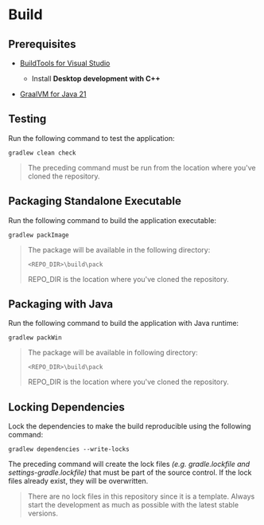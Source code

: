 # Build

## Prerequisites

* [BuildTools for Visual Studio](https://visualstudio.microsoft.com/downloads/)
  * Install **Desktop development with C++**

* [GraalVM for Java 21](https://www.graalvm.org/downloads/)

## Testing

Run the following command to test the application:

```
gradlew clean check
```

> The preceding command must be run from the location where you've cloned the repository.

## Packaging Standalone Executable

Run the following command to build the application executable:

```
gradlew packImage
```

> The package will be available in the following directory:
>
> ```
> <REPO_DIR>\build\pack
> ```
>
> REPO_DIR is the location where you've cloned the repository.

## Packaging with Java

Run the following command to build the application with Java runtime:

```
gradlew packWin
```

> The package will be available in following directory:
>
> ```
> <REPO_DIR>\build\pack
> ```
>
> REPO_DIR is the location where you've cloned the repository.

## Locking Dependencies

Lock the dependencies to make the build reproducible using the following command:

```
gradlew dependencies --write-locks
```

The preceding command will create the lock files *(e.g. gradle.lockfile and settings-gradle.lockfile)* that must be part of the source control. If the lock files already exist, they will be overwritten.

> There are no lock files in this repository since it is a template. Always start the development as much as possible with the latest stable versions.
